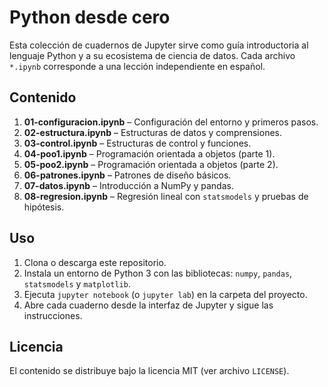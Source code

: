 # Python desde cero

Esta colección de cuadernos de Jupyter sirve como guía introductoria al lenguaje Python y a su ecosistema de ciencia de datos. Cada archivo `*.ipynb` corresponde a una lección independiente en español.

## Contenido

1. **01-configuracion.ipynb** – Configuración del entorno y primeros pasos.
2. **02-estructura.ipynb** – Estructuras de datos y comprensiones.
3. **03-control.ipynb** – Estructuras de control y funciones.
4. **04-poo1.ipynb** – Programación orientada a objetos (parte 1).
5. **05-poo2.ipynb** – Programación orientada a objetos (parte 2).
6. **06-patrones.ipynb** – Patrones de diseño básicos.
7. **07-datos.ipynb** – Introducción a NumPy y pandas.
8. **08-regresion.ipynb** – Regresión lineal con `statsmodels` y pruebas de hipótesis.

## Uso

1. Clona o descarga este repositorio.
2. Instala un entorno de Python 3 con las bibliotecas:
   `numpy`, `pandas`, `statsmodels` y `matplotlib`.
3. Ejecuta `jupyter notebook` (o `jupyter lab`) en la carpeta del proyecto.
4. Abre cada cuaderno desde la interfaz de Jupyter y sigue las instrucciones.

## Licencia

El contenido se distribuye bajo la licencia MIT (ver archivo `LICENSE`).
